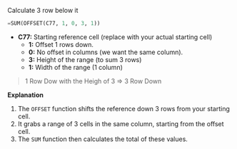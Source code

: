 Calculate 3 row below it
```python
=SUM(OFFSET(C77, 1, 0, 3, 1))
```
- **C77:** Starting reference cell (replace with your actual starting cell)
    - **1:** Offset 1 rows down.
    - **0:** No offset in columns (we want the same column).
    - **3:** Height of the range (to sum 3 rows)
    - **1:** Width of the range (1 column)
> 1 Row Dow with the Heigh of 3 => 3 Row Down

**Explanation**
1. The `OFFSET` function shifts the reference down 3 rows from your starting cell.
2. It grabs a range of 3 cells in the same column, starting from the offset cell.
3. The `SUM` function then calculates the total of these values.


